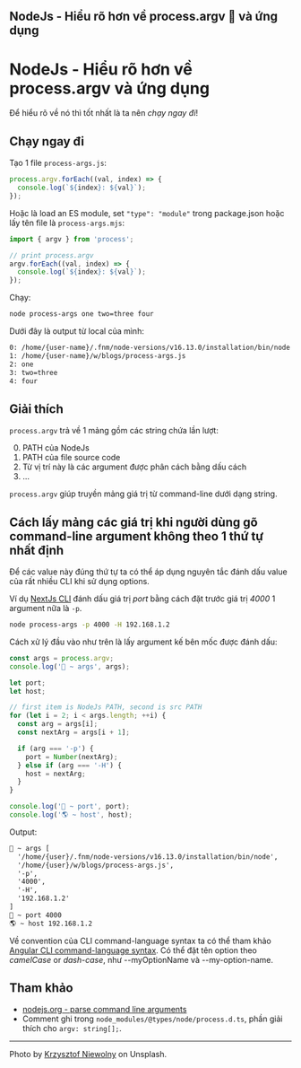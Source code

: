 ## NodeJs - Hiểu rõ hơn về process.argv 🍾 và ứng dụng

# NodeJs - Hiểu rõ hơn về process.argv và ứng dụng

Để hiểu rõ về nó thì tốt nhất là ta nên *chạy ngay đi*!

## Chạy ngay đi

Tạo 1 file `process-args.js`:

```js
process.argv.forEach((val, index) => {
  console.log(`${index}: ${val}`);
});

```

Hoặc là load an ES module, set `"type": "module"` trong package.json hoặc lấy tên file là `process-args.mjs`:

```js
import { argv } from 'process';

// print process.argv
argv.forEach((val, index) => {
  console.log(`${index}: ${val}`);
});

```

Chạy:

```sh
node process-args one two=three four
```

Dưới đây là output từ local của mình:

```txt
0: /home/{user-name}/.fnm/node-versions/v16.13.0/installation/bin/node
1: /home/{user-name}/w/blogs/process-args.js
2: one
3: two=three
4: four
```

## Giải thích

`process.argv` trả về 1 mảng gồm các string chứa lần lượt:

0. PATH của NodeJs
1. PATH của file source code
2. Từ vị trí này là các argument được phân cách bằng dấu cách
3. ...

`process.argv` giúp truyền mảng giá trị từ command-line dưới dạng string.

## Cách lấy mảng các giá trị khi người dùng gõ command-line argument không theo 1 thứ tự nhất định

Để các value này đúng thứ tự ta có thể áp dụng nguyên tắc đánh dấu value của rất nhiều CLI khi sử dụng options.

Ví dụ [NextJs CLI](https://nextjs.org/docs/api-reference/cli) đánh dấu giá trị *port* bằng cách đặt trước giá trị *4000* 1 argument nữa là `-p`.

```sh
node process-args -p 4000 -H 192.168.1.2
```

Cách xử lý đầu vào như trên là lấy argument kế bên mốc được đánh dấu:

```js
const args = process.argv;
console.log('🚀 ~ args', args);

let port;
let host;

// first item is NodeJs PATH, second is src PATH
for (let i = 2; i < args.length; ++i) {
  const arg = args[i];
  const nextArg = args[i + 1];

  if (arg === '-p') {
    port = Number(nextArg);
  } else if (arg === '-H') {
    host = nextArg;
  }
}

console.log('🍾 ~ port', port);
console.log('🌎 ~ host', host);

```

Output:

```txt
🚀 ~ args [
  '/home/{user}/.fnm/node-versions/v16.13.0/installation/bin/node',
  '/home/{user}/w/blogs/process-args.js',
  '-p',
  '4000',
  '-H',
  '192.168.1.2'
]
🍾 ~ port 4000
🌎 ~ host 192.168.1.2
```

Về convention của CLI command-language syntax ta có thể tham khảo [Angular CLI command-language syntax](https://angular.io/cli#cli-command-language-syntax).
Có thể đặt tên option theo *camelCase* or *dash-case*, như --myOptionName và --my-option-name.

## Tham khảo

- [nodejs.org - parse command line arguments](https://nodejs.org/en/knowledge/command-line/how-to-parse-command-line-arguments/)
- Comment ghi trong `node_modules/@types/node/process.d.ts`, phần giải thích cho `argv: string[];`.

---

Photo by [Krzysztof Niewolny](https://unsplash.com/@epan5?utm_source=Hashnode&utm_medium=referral) on Unsplash.